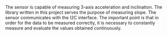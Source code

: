 The sensor is capable of measuring 3-axis acceleration and inclination. The library written in this project serves the purpose of measuring slope. The sensor communicates with the I2C interface. The important point is that in order for the data to be measured correctly, it is necessary to constantly measure and evaluate the values obtained continuously.
